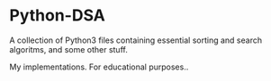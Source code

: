 # Python-DSA

A collection of Python3 files containing essential sorting and search algoritms, and some other stuff.

My implementations. For educational purposes..


